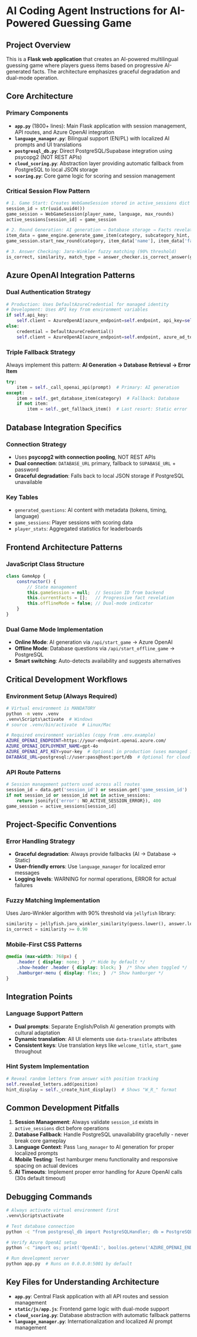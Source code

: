 # AI Coding Agent Instructions for AI-Powered Guessing Game

## Project Overview
This is a **Flask web application** that creates an AI-powered multilingual guessing game where players guess items based on progressive AI-generated facts. The architecture emphasizes graceful degradation and dual-mode operation.

## Core Architecture

### Primary Components
- **`app.py`** (1800+ lines): Main Flask application with session management, API routes, and Azure OpenAI integration
- **`language_manager.py`**: Bilingual support (EN/PL) with localized AI prompts and UI translations
- **`postgresql_db.py`**: Direct PostgreSQL/Supabase integration using psycopg2 (NOT REST APIs)
- **`cloud_scoring.py`**: Abstraction layer providing automatic fallback from PostgreSQL to local JSON storage
- **`scoring.py`**: Core game logic for scoring and session management

### Critical Session Flow Pattern
```python
# 1. Game Start: Creates WebGameSession stored in active_sessions dict
session_id = str(uuid.uuid4())
game_session = WebGameSession(player_name, language, max_rounds)
active_sessions[session_id] = game_session

# 2. Round Generation: AI generation → Database storage → Facts revelation
item_data = game_engine.generate_game_item(category, subcategory_hint, lang_manager, difficulty)
game_session.start_new_round(category, item_data['name'], item_data['facts'], difficulty)

# 3. Answer Checking: Jaro-Winkler fuzzy matching (90% threshold)
is_correct, similarity, match_type = answer_checker.is_correct_answer(guess, current_item)
```

## Azure OpenAI Integration Patterns

### Dual Authentication Strategy
```python
# Production: Uses DefaultAzureCredential for managed identity
# Development: Uses API key from environment variables
if self.api_key:
    self.client = AzureOpenAI(azure_endpoint=self.endpoint, api_key=self.api_key)
else:
    credential = DefaultAzureCredential()
    self.client = AzureOpenAI(azure_endpoint=self.endpoint, azure_ad_token_provider=...)
```

### Triple Fallback Strategy
Always implement this pattern: **AI Generation → Database Retrieval → Error Item**
```python
try:
    item = self._call_openai_api(prompt)  # Primary: AI generation
except:
    item = self._get_database_item(category)  # Fallback: Database
    if not item:
        item = self._get_fallback_item()  # Last resort: Static error
```

## Database Integration Specifics

### Connection Strategy
- Uses **psycopg2 with connection pooling**, NOT REST APIs
- **Dual connection**: `DATABASE_URL` primary, fallback to `SUPABASE_URL` + password  
- **Graceful degradation**: Falls back to local JSON storage if PostgreSQL unavailable

### Key Tables
- `generated_questions`: AI content with metadata (tokens, timing, language)
- `game_sessions`: Player sessions with scoring data
- `player_stats`: Aggregated statistics for leaderboards

## Frontend Architecture Patterns

### JavaScript Class Structure
```javascript
class GameApp {
    constructor() {
        // State management
        this.gameSession = null;  // Session ID from backend
        this.currentFacts = [];   // Progressive fact revelation
        this.offlineMode = false; // Dual-mode indicator
    }
}
```

### Dual Game Mode Implementation
- **Online Mode**: AI generation via `/api/start_game` → Azure OpenAI
- **Offline Mode**: Database questions via `/api/start_offline_game` → PostgreSQL
- **Smart switching**: Auto-detects availability and suggests alternatives

## Critical Development Workflows

### Environment Setup (Always Required)
```bash
# Virtual environment is MANDATORY
python -m venv .venv
.venv\Scripts\activate  # Windows
# source .venv/bin/activate  # Linux/Mac

# Required environment variables (copy from .env.example)
AZURE_OPENAI_ENDPOINT=https://your-endpoint.openai.azure.com/
AZURE_OPENAI_DEPLOYMENT_NAME=gpt-4o
AZURE_OPENAI_API_KEY=your-key  # Optional in production (uses managed identity)
DATABASE_URL=postgresql://user:pass@host:port/db  # Optional for cloud features
```

### API Route Patterns
```python
# Session management pattern used across all routes
session_id = data.get('session_id') or session.get('game_session_id')
if not session_id or session_id not in active_sessions:
    return jsonify({'error': NO_ACTIVE_SESSION_ERROR}), 400
game_session = active_sessions[session_id]
```

## Project-Specific Conventions

### Error Handling Strategy
- **Graceful degradation**: Always provide fallbacks (AI → Database → Static)
- **User-friendly errors**: Use `language_manager` for localized error messages
- **Logging levels**: WARNING for normal operations, ERROR for actual failures

### Fuzzy Matching Implementation
Uses Jaro-Winkler algorithm with 90% threshold via `jellyfish` library:
```python
similarity = jellyfish.jaro_winkler_similarity(guess.lower(), answer.lower())
is_correct = similarity >= 0.90
```

### Mobile-First CSS Patterns
```css
@media (max-width: 768px) {
    .header { display: none; }  /* Hide by default */
    .show-header .header { display: block; }  /* Show when toggled */
    .hamburger-menu { display: flex; }  /* Show hamburger */
}
```

## Integration Points

### Language Support Pattern
- **Dual prompts**: Separate English/Polish AI generation prompts with cultural adaptation
- **Dynamic translation**: All UI elements use `data-translate` attributes
- **Consistent keys**: Use translation keys like `welcome_title`, `start_game` throughout

### Hint System Implementation
```python
# Reveal random letters from answer with position tracking
self.revealed_letters.add(position)
hint_display = self._create_hint_display()  # Shows "W_R_" format
```

## Common Development Pitfalls

1. **Session Management**: Always validate `session_id` exists in `active_sessions` dict before operations
2. **Database Fallback**: Handle PostgreSQL unavailability gracefully - never break core gameplay
3. **Language Context**: Pass `lang_manager` to AI generation for proper localized prompts
4. **Mobile Testing**: Test hamburger menu functionality and responsive spacing on actual devices
5. **AI Timeouts**: Implement proper error handling for Azure OpenAI calls (30s default timeout)

## Debugging Commands
```bash
# Always activate virtual environment first
.venv\Scripts\activate

# Test database connection
python -c "from postgresql_db import PostgreSQLHandler; db = PostgreSQLHandler(); print('Connected:', db.is_connected())"

# Verify Azure OpenAI setup
python -c "import os; print('OpenAI:', bool(os.getenv('AZURE_OPENAI_ENDPOINT')))"

# Run development server
python app.py  # Runs on 0.0.0.0:5001 by default
```

## Key Files for Understanding Architecture
- **`app.py`**: Central Flask application with all API routes and session management
- **`static/js/app.js`**: Frontend game logic with dual-mode support  
- **`cloud_scoring.py`**: Database abstraction with automatic fallback patterns
- **`language_manager.py`**: Internationalization and localized AI prompt management
